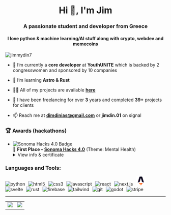 <h1 align="center">Hi 👋, I'm Jim</h1>
<h3 align="center">A passionate student and developer from Greece</h3>
<h4 align="center">I love python & machine learning/AI stuff along with crypto, webdev and memecoins</h4>
<img src="https://komarev.com/ghpvc/?username=jimmydin7&label=Views&color=1a5fb4&style=flat" alt="jimmydin7" />

- 🔭 I’m currently a **core developer** at **YouthUNITE** which is backed by 2 congresswomen and sponsored by 10 companies
 
- 🌱 I’m learning **Astro & Rust**
- 👨‍💻 All of my projects are available [**here**](https://github.com/jimmydin7?tab=repositories)
- 🚀 I have been freelancing for over **3** years and completed **39+** projects for clients
- 📫 Reach me at **dimdinias@gmail.com** or **jimdin.01** on signal

<h3 align="left">🏆 Awards (hackathons)</h3>



<ul>
  <li>
    <img src="https://img.shields.io/badge/1st%20Place-Sonoma%20Hacks%204.0-blueviolet?style=flat-square&logo=hackclub" alt="Sonoma Hacks 4.0 Badge" />
    <br />
    🥇 <strong>First Place – <a href="https://sonomahacks.com" target="_blank">Sonoma Hacks 4.0</a></strong> (Theme: Mental Health)<br />
    <details>
  <summary>View info & certificate</summary>
  Built <a href="https://dropboard.pythonanywhere.com" target="_blank"><strong>RememberMe</strong></a> (AI powered app that lets users chat with dead loved ones by describing their personality and memories)
  

  <img src="https://hc-cdn.hel1.your-objectstorage.com/s/v3/3538d811cf90d225d20d3cf04a20888af760520b_of_appreciation__3_-1.png" alt="Certificate" width="500"/>

</details>
  </li>
</ul>



<h3 align="left">Languages and Tools:</h3>
<p align="left" style="margin:0; padding:0;">

  <a href="https://www.python.org" target="_blank" rel="noreferrer" style="text-decoration:none; margin-right:6px;">
    <img src="https://cdn.jsdelivr.net/gh/devicons/devicon/icons/python/python-original.svg" alt="python" width="30" height="30"/>
  </a>

  <a href="https://www.w3schools.com/html/" target="_blank" rel="noreferrer" style="text-decoration:none; margin-right:6px;">
    <img src="https://cdn.jsdelivr.net/gh/devicons/devicon/icons/html5/html5-original.svg" alt="html5" width="30" height="30"/>
  </a>
  <a href="https://www.w3schools.com/css/" target="_blank" rel="noreferrer" style="text-decoration:none; margin-right:6px;">
    <img src="https://cdn.jsdelivr.net/gh/devicons/devicon/icons/css3/css3-original.svg" alt="css3" width="30" height="30"/>
  </a>

  <a href="https://developer.mozilla.org/en-US/docs/Web/JavaScript" target="_blank" rel="noreferrer" style="text-decoration:none; margin-right:6px;">
    <img src="https://cdn.jsdelivr.net/gh/devicons/devicon/icons/javascript/javascript-original.svg" alt="javascript" width="30" height="30"/>
  </a>

  <a href="https://reactjs.org/" target="_blank" rel="noreferrer" style="text-decoration:none; margin-right:6px;">
    <img src="https://cdn.jsdelivr.net/gh/devicons/devicon/icons/react/react-original.svg" alt="react" width="30" height="30"/>
  </a>

  <a href="https://nextjs.org/" target="_blank" rel="noreferrer" style="text-decoration:none; margin-right:6px;">
    <img src="https://cdn.jsdelivr.net/gh/devicons/devicon/icons/nextjs/nextjs-original.svg" alt="next.js" width="30" height="30"/>
  </a>

  <a href="https://astro.build/" target="_blank" rel="noreferrer" style="text-decoration:none; margin-right:6px;">
    <img src="https://raw.githubusercontent.com/devicons/devicon/master/icons/astro/astro-original.svg" alt="astro" width="30" height="30"/>
  </a>

  <a href="https://svelte.dev/" target="_blank" rel="noreferrer" style="text-decoration:none; margin-right:6px;">
    <img src="https://cdn.jsdelivr.net/gh/devicons/devicon/icons/svelte/svelte-original.svg" alt="svelte" width="30" height="30"/>
  </a>

  <a href="https://www.rust-lang.org/" target="_blank" rel="noreferrer" style="text-decoration:none; margin-right:6px;">
    <img src="https://upload.wikimedia.org/wikipedia/commons/d/d5/Rust_programming_language_black_logo.svg" alt="rust" width="30" height="30"/>
  </a>

  <a href="https://firebase.google.com/" target="_blank" rel="noreferrer" style="text-decoration:none; margin-right:6px;">
    <img src="https://www.vectorlogo.zone/logos/firebase/firebase-icon.svg" alt="firebase" width="30" height="30"/>
  </a>

  <a href="https://tailwindcss.com/" target="_blank" rel="noreferrer" style="text-decoration:none; margin-right:6px;">
    <img src="https://www.vectorlogo.zone/logos/tailwindcss/tailwindcss-icon.svg" alt="tailwind" width="30" height="30"/>
  </a>

  <a href="https://git-scm.com/" target="_blank" rel="noreferrer" style="text-decoration:none; margin-right:6px;">
    <img src="https://www.vectorlogo.zone/logos/git-scm/git-scm-icon.svg" alt="git" width="30" height="30"/>
  </a>

  <a href="https://godotengine.org/" target="_blank" rel="noreferrer" style="text-decoration:none; margin-right:6px;">
    <img src="https://cdn.jsdelivr.net/gh/devicons/devicon/icons/godot/godot-original.svg" alt="godot" width="30" height="30"/>
  </a>

  <a href="https://stripe.com" target="_blank" rel="noreferrer" style="text-decoration:none; margin-right:6px;">
    <img src="https://cdn.jsdelivr.net/npm/simple-icons@v5/icons/stripe.svg" alt="stripe" width="30" height="30"/>
  </a>






</p>

---

<table>
  <tr>
    <td>
      <img src="https://github-readme-stats.vercel.app/api?username=jimmydin7&show_icons=true&count_private=true&hide=prs&hide_rank=true" height="165px" />
    </td>
    <td>
      <img src="https://github-readme-stats.hackclub.dev/api/wakatime?username=12500&api_domain=hackatime.hackclub.com&theme=darcula&custom_title=Hackatime+Stats&layout=compact&cache_seconds=0&langs_count=20" height="165px" />
    </td>
  </tr>
</table>

